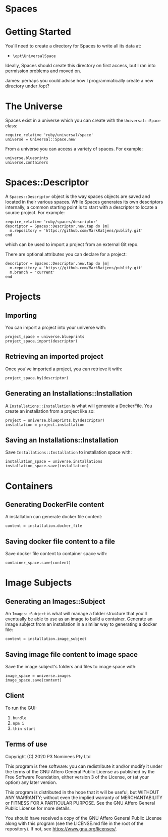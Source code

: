 Spaces
======

# Getting Started

You'll need to create a directory for Spaces to write all its data at:

* `\opt\UniversalSpace`

Ideally, Spaces should create this directory on first access, but I ran into permission problems and moved on.

James: perhaps you could advise how I programmatically create a new directory under /opt?

# The Universe

Spaces exist in a universe which you can create with the `Universal::Space` class:

```
require_relative 'ruby/universal/space'
universe = Universal::Space.new
```

From a universe you can access a variety of spaces. For example:

```
universe.blueprints
universe.containers
```

# Spaces::Descriptor

A `Spaces::Descriptor` object is the way spaces objects are saved and located in their various spaces. While Spaces generates its own descriptors internally,
a common starting point is to start with a descriptor to locate a source project. For example:

```
require_relative 'ruby/spaces/descriptor'
descriptor = Spaces::Descriptor.new.tap do |m|
  m.repository = 'https://github.com/MarkRatjens/publify.git'
end
```

which can be used to import a project from an external Git repo.

There are optional attributes you can declare for a project:

```
descriptor = Spaces::Descriptor.new.tap do |m|
  m.repository = 'https://github.com/MarkRatjens/publify.git'
  m.branch = 'current'
end
```

# Projects
## Importing

You can import a project into your universe with:

```
project_space = universe.blueprints
project_space.import(descriptor)
```

## Retrieving an imported project

Once you've imported a project, you can retrieve it with:

```
project_space.by(descriptor)
```

## Generating an Installations::Installation

A `Installations::Installation` is what will generate a DockerFile. You create an installation from a project like so:

```
project = universe.blueprints.by(descriptor)
installation = project.installation
```

## Saving an Installations::Installation

Save `Installations::Installation` to installation space with:

```
installation_space = universe.installations
installation_space.save(installation)
```

# Containers

## Generating DockerFile content

A installation can generate docker file content:

```
content = installation.docker_file
```

## Saving docker file content to a file

Save docker file content to container space with:

```
container_space.save(content)
```

# Image Subjects
## Generating an Images::Subject

An `Images::Subject` is what will manage a folder structure that you'll eventually be able to use as an image to build a container. Generate an
image subject from an installation in a similar way to generating a docker file:

```
content = installation.image_subject
```

## Saving image file content to image space

Save the image subject's folders and files to image space with:

```
image_space = universe.images
image_space.save(content)
```

## Client

To run the GUI:
1. `bundle`
2. `npm i`
3. `thin start`

## Terms of use

Copyright (C) 2020 P3 Nominees Pty Ltd

This program is free software: you can redistribute it and/or modify it under the terms of the GNU Affero General Public License as published by the Free Software Foundation, either version 3 of the License, or (at your option) any later version.

This program is distributed in the hope that it will be useful, but WITHOUT ANY WARRANTY; without even the implied warranty of MERCHANTABILITY or FITNESS FOR A PARTICULAR PURPOSE.  See the GNU Affero General Public License for more details.

You should have received a copy of the GNU Affero General Public License along with this program (see the LICENSE.md file in the root of the repository). If not, see <https://www.gnu.org/licenses/>.
